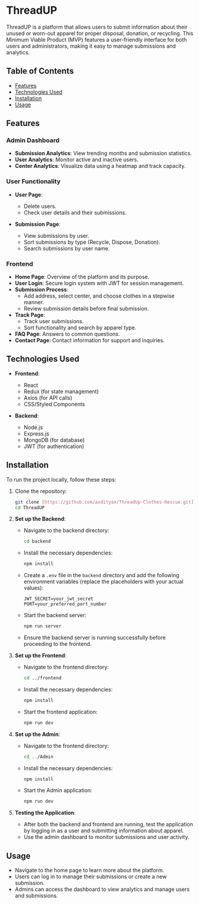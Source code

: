 
# ThreadUP

ThreadUP is a platform that allows users to submit information about their unused or worn-out apparel for proper disposal, donation, or recycling. This Minimum Viable Product (MVP) features a user-friendly interface for both users and administrators, making it easy to manage submissions and analytics.

## Table of Contents

- [Features](#features)
- [Technologies Used](#technologies-used)
- [Installation](#installation)
- [Usage](#usage)

## Features

### Admin Dashboard
- **Submission Analytics**: View trending months and submission statistics.
- **User Analytics**: Monitor active and inactive users.
- **Center Analytics**: Visualize data using a heatmap and track capacity.

### User Functionality
- **User Page**: 
  - Delete users.
  - Check user details and their submissions.
  
- **Submission Page**: 
  - View submissions by user.
  - Sort submissions by type (Recycle, Dispose, Donation).
  - Search submissions by user name.

### Frontend
- **Home Page**: Overview of the platform and its purpose.
- **User Login**: Secure login system with JWT for session management.
- **Submission Process**:
  - Add address, select center, and choose clothes in a stepwise manner.
  - Review submission details before final submission.
- **Track Page**: 
  - Track user submissions.
  - Sort functionality and search by apparel type.
- **FAQ Page**: Answers to common questions.
- **Contact Page**: Contact information for support and inquiries.

## Technologies Used
- **Frontend**: 
  - React
  - Redux (for state management)
  - Axios (for API calls)
  - CSS/Styled Components

- **Backend**:
  - Node.js
  - Express.js
  - MongoDB (for database)
  - JWT (for authentication)

## Installation

To run the project locally, follow these steps:

1. Clone the repository:
   ```bash
   git clone [https://github.com/axdityax/ThreadUp-Clothes-Rescue.git]
   cd ThreadUP
   ```

2. **Set up the Backend**:
   - Navigate to the backend directory:
     ```bash
     cd backend
     ```
   - Install the necessary dependencies:
     ```bash
     npm install
     ```
   - Create a `.env` file in the `backend` directory and add the following environment variables (replace the placeholders with your actual values):
     ```plaintext
     JWT_SECRET=your_jwt_secret
     PORT=your_preferred_port_number
     ```
   - Start the backend server:
     ```bash
     npm run server
     ```
   - Ensure the backend server is running successfully before proceeding to the frontend.

3. **Set up the Frontend**:
   - Navigate to the frontend directory:
     ```bash
     cd ../frontend
     ```
   - Install the necessary dependencies:
     ```bash
     npm install
     ```
   - Start the frontend application:
     ```bash
     npm run dev
     ```

4. **Set up the Admin**:
   - Navigate to the frontend directory:
     ```bash
     cd ../Admin
     ```
   - Install the necessary dependencies:
     ```bash
     npm install
     ```
   - Start the Admin application:
     ```bash
     npm run dev
     ```

5. **Testing the Application**:
   - After both the backend and frontend are running, test the application by logging in as a user and submitting information about apparel.
   - Use the admin dashboard to monitor submissions and user activity.

## Usage
- Navigate to the home page to learn more about the platform.
- Users can log in to manage their submissions or create a new submission.
- Admins can access the dashboard to view analytics and manage users and submissions.


